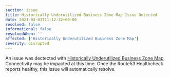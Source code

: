 ```yaml
---
section: issue
title: Historically Underutilized Business Zone Map Issue Detected
date: 2021-03-03T11:12:32+00:00
resolved: false
informational: false
resolvedWhen: ''
affected: ['Historically Underutilized Business Zone Map']
severity: disrupted
---
```

An issue was dectected with [Historically Underutilized Business Zone Map](https://maps.certify.sba.gov).  Connectivity may be impacted at this time.  Once the Route53 Healthcheck reports healthy, this issue will automatically resolve.
